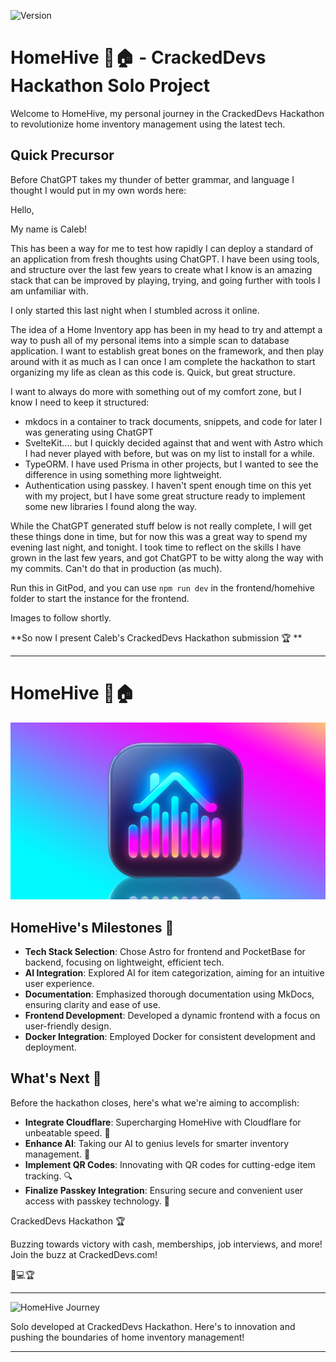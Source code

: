 ![Version](https://img.shields.io/badge/version-Hackathon-blue)


# HomeHive 🐝🏠 - CrackedDevs Hackathon Solo Project

Welcome to HomeHive, my personal journey in the CrackedDevs Hackathon to revolutionize home inventory management using the latest tech.


## Quick Precursor

Before ChatGPT takes my thunder of better grammar, and language I thought I would put in my own words here: 

Hello,

My name is Caleb! 

This has been a way for me to test how rapidly I can deploy a standard of an application from fresh thoughts using ChatGPT. I have been using tools, and structure over the last few years to create what I know is an amazing stack that can be improved by playing, trying, and going further with tools I am unfamiliar with. 

I only started this last night when I stumbled across it online. 

The idea of a Home Inventory app has been in my head to try and attempt a way to push all of my personal items into a simple scan to database application. I want to establish great bones on the framework, and then play around with it as much as I can once I am complete the hackathon to start organizing my life as clean as this code is. Quick, but great structure. 

I want to always do more with something out of my comfort zone, but I know I need to keep it structured:
- mkdocs in a container to track documents, snippets, and code for later I was generating using ChatGPT
- SvelteKit.... but I quickly decided against that and went with Astro which I had never played with before, but was on my list to install for a while.
- TypeORM. I have used Prisma in other projects, but I wanted to see the difference in using something more lightweight.
- Authentication using passkey. I haven't spent enough time on this yet with my project, but I have some great structure ready to implement some new libraries I found along the way.

While the ChatGPT generated stuff below is not really complete, I will get these things done in time, but for now this was a great way to spend my evening last night, and tonight. I took time to reflect on the skills I have grown in the last few years, and got ChatGPT to be witty along the way with my commits. Can't do that in production (as much).

Run this in GitPod, and you can use `npm run dev` in the frontend/homehive folder to start the instance for the frontend. 

Images to follow shortly. 


**So now I present Caleb's CrackedDevs Hackathon submission  🏆 **

---

# HomeHive 🐝🏠 

![HomeHive Banner](./frontend/homehive/public/images/HomeHive.jpg)

## HomeHive's Milestones 🌟

- **Tech Stack Selection**: Chose Astro for frontend and PocketBase for backend, focusing on lightweight, efficient tech.
- **AI Integration**: Explored AI for item categorization, aiming for an intuitive user experience.
- **Documentation**: Emphasized thorough documentation using MkDocs, ensuring clarity and ease of use.
- **Frontend Development**: Developed a dynamic frontend with a focus on user-friendly design.
- **Docker Integration**: Employed Docker for consistent development and deployment.

## What's Next 🚀

Before the hackathon closes, here's what we're aiming to accomplish:

- **Integrate Cloudflare**: Supercharging HomeHive with Cloudflare for unbeatable speed. 🚀
- **Enhance AI**: Taking our AI to genius levels for smarter inventory management. 🧠
- **Implement QR Codes**: Innovating with QR codes for cutting-edge item tracking. 🔍
- **Finalize Passkey Integration**: Ensuring secure and convenient user access with passkey technology. 🔐




CrackedDevs Hackathon 🏆

Buzzing towards victory with cash, memberships, job interviews, and more! Join the buzz at CrackedDevs.com!

🐝💻🏆

---

![HomeHive Journey](https://user-images.githubusercontent.com/74038190/212284145-bf2c01a8-c448-4f1a-b911-996024c84606.gif)

Solo developed at CrackedDevs Hackathon. Here's to innovation and pushing the boundaries of home inventory management!



---
